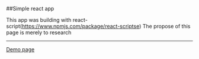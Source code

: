 ##Simple react app 

This app was building with react-script(https://www.npmjs.com/package/react-scriptse)
The propose of this page is merely to research
___

[Demo page](https://sanson222.github.io)